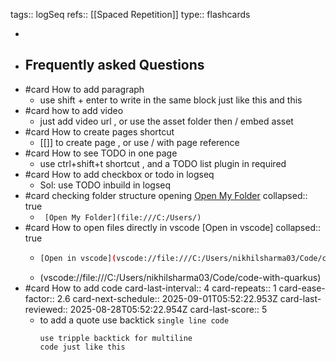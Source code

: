 tags:: logSeq
refs:: [[Spaced Repetition]] 
type:: flashcards

-
- ## Frequently asked Questions
- #card How to add paragraph
	- use shift + enter to write in the same block
	  just like this 
	  and this
- #card how to add video
	- just add video url , or use the asset folder then / embed asset
- #card How to create pages shortcut
	- [[]] to create page , or use / with page reference
- #card How to see TODO in one page
	- use ctrl+shift+t shortcut , and a TODO list plugin in required
- #card How to add checkbox or todo in logseq
	- Sol: use TODO inbuild in logseq
- #card checking folder structure opening [Open My Folder](file:///C:/Users/)
  collapsed:: true
	- ` [Open My Folder](file:///C:/Users/)`
- #card How to open files directly in vscode [Open in vscode]
  collapsed:: true
	- ```bash
	  [Open in vscode](vscode://file:///C:/Users/nikhilsharma03/Code/code-with-quarkus)
	  ```
	- (vscode://file:///C:/Users/nikhilsharma03/Code/code-with-quarkus)
- #card How to add code
  card-last-interval:: 4
  card-repeats:: 1
  card-ease-factor:: 2.6
  card-next-schedule:: 2025-09-01T05:52:22.953Z
  card-last-reviewed:: 2025-08-28T05:52:22.954Z
  card-last-score:: 5
	- to add a quote use backtick `single line code`
	  ```
	  use tripple backtick for multiline
	  code just like this
	  
	  ```